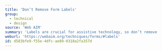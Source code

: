 ```yaml
---
title: 'Don’t Remove Form Labels'
group:
  - technical
  - design
source: 'Web AIM'
summary: 'Labels are crucial for assistive technology, so don’t remove them for visual purposes.'
weburl: 'https://webaim.org/techniques/forms/#labels'
id: d583bfe9-f55e-4dfc-ae89-0318a2fa357d
---
```

